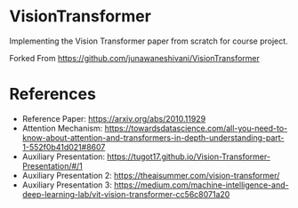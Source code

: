 # VisionTransformer
Implementing the Vision Transformer paper from scratch for course project.

Forked From https://github.com/junawaneshivani/VisionTransformer

# References
* Reference Paper: https://arxiv.org/abs/2010.11929
* Attention Mechanism: https://towardsdatascience.com/all-you-need-to-know-about-attention-and-transformers-in-depth-understanding-part-1-552f0b41d021#8607
* Auxiliary Presentation: https://tugot17.github.io/Vision-Transformer-Presentation/#/1
* Auxiliary Presentation 2: https://theaisummer.com/vision-transformer/
* Auxiliary Presentation 3: https://medium.com/machine-intelligence-and-deep-learning-lab/vit-vision-transformer-cc56c8071a20
